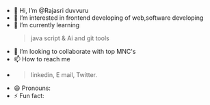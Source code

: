 - 👋 Hi, I’m @Rajasri duvvuru
- 👀 I’m interested in frontend developing of web,software developing
- 🌱 I’m currently learning
    >java script &
    >Ai and git tools
- 💞️ I’m looking to collaborate with top MNC's
- 📫 How to reach me
-   >linkedin,
    >E mail,
    >Twitter.
- 😄 Pronouns: 
- ⚡ Fun fact: 

<!---
Rajasri05/Rajasri05 is a ✨ special ✨ repository because its `README.md` (this file) appears on your GitHub profile.
You can click the Preview link to take a look at your changes.
--->
